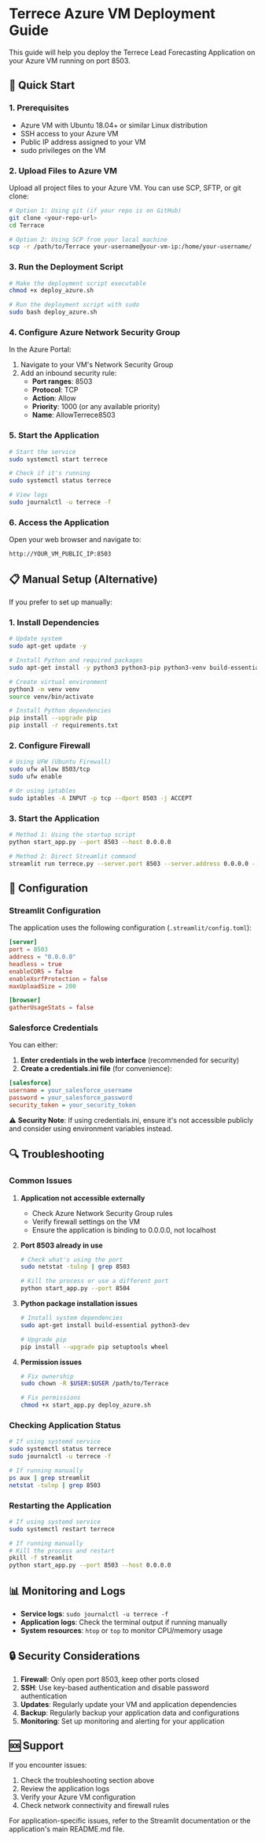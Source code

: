 # Terrece Azure VM Deployment Guide

This guide will help you deploy the Terrece Lead Forecasting Application on your Azure VM running on port 8503.

## 🚀 Quick Start

### 1. Prerequisites
- Azure VM with Ubuntu 18.04+ or similar Linux distribution
- SSH access to your Azure VM
- Public IP address assigned to your VM
- sudo privileges on the VM

### 2. Upload Files to Azure VM

Upload all project files to your Azure VM. You can use SCP, SFTP, or git clone:

```bash
# Option 1: Using git (if your repo is on GitHub)
git clone <your-repo-url>
cd Terrace

# Option 2: Using SCP from your local machine
scp -r /path/to/Terrace your-username@your-vm-ip:/home/your-username/
```

### 3. Run the Deployment Script

```bash
# Make the deployment script executable
chmod +x deploy_azure.sh

# Run the deployment script with sudo
sudo bash deploy_azure.sh
```

### 4. Configure Azure Network Security Group

In the Azure Portal:
1. Navigate to your VM's Network Security Group
2. Add an inbound security rule:
   - **Port ranges**: 8503
   - **Protocol**: TCP
   - **Action**: Allow
   - **Priority**: 1000 (or any available priority)
   - **Name**: AllowTerrece8503

### 5. Start the Application

```bash
# Start the service
sudo systemctl start terrece

# Check if it's running
sudo systemctl status terrece

# View logs
sudo journalctl -u terrece -f
```

### 6. Access the Application

Open your web browser and navigate to:
```
http://YOUR_VM_PUBLIC_IP:8503
```

## 📋 Manual Setup (Alternative)

If you prefer to set up manually:

### 1. Install Dependencies

```bash
# Update system
sudo apt-get update -y

# Install Python and required packages
sudo apt-get install -y python3 python3-pip python3-venv build-essential python3-dev

# Create virtual environment
python3 -m venv venv
source venv/bin/activate

# Install Python dependencies
pip install --upgrade pip
pip install -r requirements.txt
```

### 2. Configure Firewall

```bash
# Using UFW (Ubuntu Firewall)
sudo ufw allow 8503/tcp
sudo ufw enable

# Or using iptables
sudo iptables -A INPUT -p tcp --dport 8503 -j ACCEPT
```

### 3. Start the Application

```bash
# Method 1: Using the startup script
python start_app.py --port 8503 --host 0.0.0.0

# Method 2: Direct Streamlit command
streamlit run terrece.py --server.port 8503 --server.address 0.0.0.0 --server.headless true
```

## 🔧 Configuration

### Streamlit Configuration

The application uses the following configuration (`.streamlit/config.toml`):

```toml
[server]
port = 8503
address = "0.0.0.0"
headless = true
enableCORS = false
enableXsrfProtection = false
maxUploadSize = 200

[browser]
gatherUsageStats = false
```

### Salesforce Credentials

You can either:

1. **Enter credentials in the web interface** (recommended for security)
2. **Create a credentials.ini file** (for convenience):

```ini
[salesforce]
username = your_salesforce_username
password = your_salesforce_password
security_token = your_security_token
```

⚠️ **Security Note**: If using credentials.ini, ensure it's not accessible publicly and consider using environment variables instead.

## 🔍 Troubleshooting

### Common Issues

1. **Application not accessible externally**
   - Check Azure Network Security Group rules
   - Verify firewall settings on the VM
   - Ensure the application is binding to 0.0.0.0, not localhost

2. **Port 8503 already in use**
   ```bash
   # Check what's using the port
   sudo netstat -tulnp | grep 8503
   
   # Kill the process or use a different port
   python start_app.py --port 8504
   ```

3. **Python package installation issues**
   ```bash
   # Install system dependencies
   sudo apt-get install build-essential python3-dev
   
   # Upgrade pip
   pip install --upgrade pip setuptools wheel
   ```

4. **Permission issues**
   ```bash
   # Fix ownership
   sudo chown -R $USER:$USER /path/to/Terrace
   
   # Fix permissions
   chmod +x start_app.py deploy_azure.sh
   ```

### Checking Application Status

```bash
# If using systemd service
sudo systemctl status terrece
sudo journalctl -u terrece -f

# If running manually
ps aux | grep streamlit
netstat -tulnp | grep 8503
```

### Restarting the Application

```bash
# If using systemd service
sudo systemctl restart terrece

# If running manually
# Kill the process and restart
pkill -f streamlit
python start_app.py --port 8503 --host 0.0.0.0
```

## 📊 Monitoring and Logs

- **Service logs**: `sudo journalctl -u terrece -f`
- **Application logs**: Check the terminal output if running manually
- **System resources**: `htop` or `top` to monitor CPU/memory usage

## 🔒 Security Considerations

1. **Firewall**: Only open port 8503, keep other ports closed
2. **SSH**: Use key-based authentication and disable password authentication
3. **Updates**: Regularly update your VM and application dependencies
4. **Backup**: Regularly backup your application data and configurations
5. **Monitoring**: Set up monitoring and alerting for your application

## 🆘 Support

If you encounter issues:
1. Check the troubleshooting section above
2. Review the application logs
3. Verify your Azure VM configuration
4. Check network connectivity and firewall rules

For application-specific issues, refer to the Streamlit documentation or the application's main README.md file. 